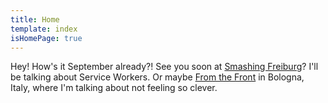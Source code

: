 ```yaml
---
title: Home
template: index
isHomePage: true
---
```


Hey! How's it September already?! See you soon at [Smashing Freiburg](http://smashingconf.com/freiburg-2016/)? I'll be talking about Service Workers. Or maybe [From the Front](https://2016.fromthefront.it/) in Bologna, Italy, where I'm talking about not feeling so clever.
